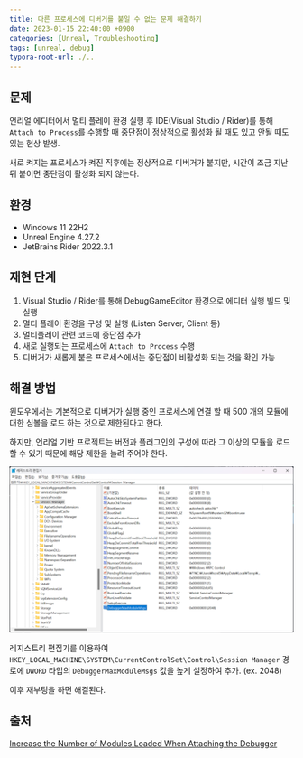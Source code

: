 ```yaml
---
title: 다른 프로세스에 디버거를 붙일 수 없는 문제 해결하기
date: 2023-01-15 22:40:00 +0900
categories: [Unreal, Troubleshooting]
tags: [unreal, debug]
typora-root-url: ./..
---
```


## 문제

언리얼 에디터에서 멀티 플레이 환경 실행 후 IDE(Visual Studio / Rider)를 통해 `Attach to Process`를 수행할 때 중단점이 정상적으로 활성화 될 때도 있고 안될 때도 있는 현상 발생. 

새로 켜지는 프로세스가 켜진 직후에는 정상적으로 디버거가 붙지만, 시간이 조금 지난 뒤 붙이면 중단점이 활성화 되지 않는다.



## 환경

- Windows 11 22H2
- Unreal Engine 4.27.2
- JetBrains Rider 2022.3.1



## 재현 단계

1. Visual Studio / Rider를 통해 DebugGameEditor 환경으로 에디터 실행 빌드 및 실행
2. 멀티 플레이 환경을 구성 및 실행 (Listen Server, Client 등)
3. 멀티플레이 관련 코드에 중단점 추가
4. 새로 실행되는 프로세스에 `Attach to Process` 수행
5. 디버거가 새롭게 붙은 프로세스에서는 중단점이 비활성화 되는 것을 확인 가능



## 해결 방법

윈도우에서는 기본적으로 디버거가 실행 중인 프로세스에 연결 할 때 500 개의 모듈에 대한 심볼을 로드 하는 것으로 제한된다고 한다. 

하지만, 언리얼 기반 프로젝트는 버전과 플러그인의 구성에 따라 그 이상의 모듈을 로드 할 수 있기 때문에 해당 제한을 늘려 주어야 한다.

![add-registry-key](/assets/img/2023-01-15-troubleshooting-cannot-attach-debugger-to-other-process/add-registry-key.png)

레지스트리 편집기를 이용하여 `HKEY_LOCAL_MACHINE\SYSTEM\CurrentControlSet\Control\Session Manager`  경로에 `DWORD` 타입의 `DebuggerMaxModuleMsgs` 값을 높게 설정하여 추가. (ex. 2048)



이후 재부팅을 하면 해결된다.



## 출처

[Increase the Number of Modules Loaded When Attaching the Debugger](https://forums.unrealengine.com/t/increase-the-number-of-modules-loaded-when-attaching-the-debugger/661624)
